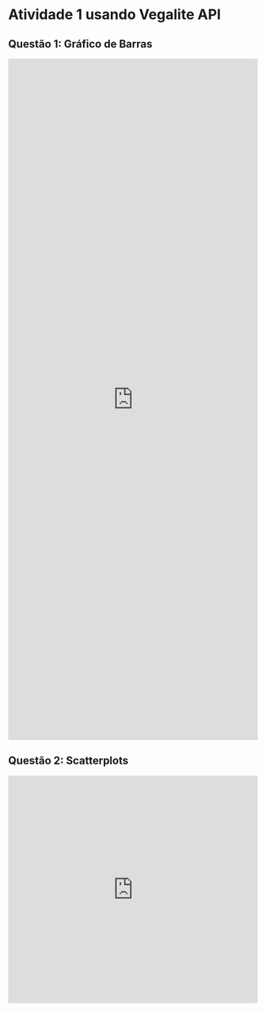 # Atividade 1 usando Vegalite API 

## Questão 1: Gráfico de Barras
<iframe width="100%" height="1375" frameborder="0"
  src="https://observablehq.com/embed/2a36695d9705ecd8@178?cells=barras"></iframe>


## Questão 2: Scatterplots
<iframe width="100%" height="459" frameborder="0"
  src="https://observablehq.com/embed/2a36695d9705ecd8@179?cells=scatters"></iframe>